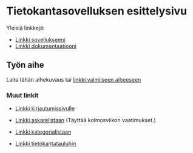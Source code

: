 # Tietokantasovelluksen esittelysivu

Yleisiä linkkejä:

* [Linkki sovellukseeni](http://karhuhen.users.cs.helsinki.fi/tsoha/)
* [Linkki dokumentaatiooni](https://github.com/HenriikkaKarhuvaara/Tsoha-Bootstrap/blob/master/doc/Muistilistadoku-4.pdf)

## Työn aihe

Laita tähän aihekuvaus tai [linkki valmiiseen aiheeseen](http://advancedkittenry.github.io/suunnittelu_ja_tyoymparisto/aiheet/Muistilista.html) 

### Muut linkit

* [Linkki kirjautumissivulle](http://karhuhen.users.cs.helsinki.fi/tsoha/login)

* [Linkki askarelistaan](http://karhuhen.users.cs.helsinki.fi/tsoha/task) (Täyttää kolmosviikon vaatimukset.)
* [Linkki kategorialistaan](http://karhuhen.users.cs.helsinki.fi/tsoha/kategories)


* [Linkki tietokantatauluhin](http://karhuhen.users.cs.helsinki.fi/tsoha/tietokantayhteys)

